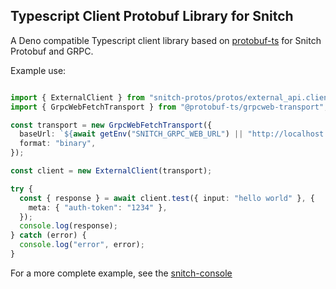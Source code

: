 ## Typescript Client Protobuf Library for Snitch

A Deno compatible Typescript client library based on [protobuf-ts](https://github.com/timostamm/protobuf-ts) 
for Snitch Protobuf and GRPC. 

Example use:

```typescript

import { ExternalClient } from "snitch-protos/protos/external_api.client";
import { GrpcWebFetchTransport } from "@protobuf-ts/grpcweb-transport";

const transport = new GrpcWebFetchTransport({
  baseUrl: `${await getEnv("SNITCH_GRPC_WEB_URL") || "http://localhost:9091"}`,
  format: "binary",
});

const client = new ExternalClient(transport);

try {
  const { response } = await client.test({ input: "hello world" }, {
    meta: { "auth-token": "1234" },
  });
  console.log(response);
} catch (error) {
  console.log("error", error);
}

```

For a more complete example, see the [snitch-console](https://github.com/streamdal/snitch-console)